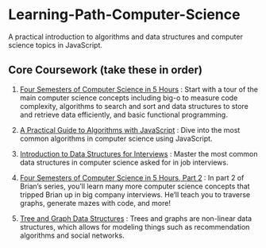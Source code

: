 # Learning-Path-Computer-Science
A practical introduction to algorithms and data structures and computer science topics in JavaScript.

## Core Coursework (take these in order)

1. [Four Semesters of Computer Science in 5 Hours](https://frontendmasters.com/courses/computer-science/) : Start with a tour of the main computer science concepts including big-o to measure code complexity, algorithms to search and sort and data structures to store and retrieve data efficiently, and basic functional programming.

2. [A Practical Guide to Algorithms with JavaScript](https://frontendmasters.com/courses/practical-algorithms/) : Dive into the most common algorithms in computer science using JavaScript.

3. [Introduction to Data Structures for Interviews](https://frontendmasters.com/courses/data-structures-interviews/) : Master the most common data structures in computer science asked for in job interviews.

4. [Four Semesters of Computer Science in 5 Hours, Part 2](https://frontendmasters.com/courses/computer-science-2/) : In part 2 of Brian’s series, you’ll learn many more computer science concepts that tripped Brian up in big company interviews. He’ll teach you to traverse graphs, generate mazes with code, and more!

5. [Tree and Graph Data Structures](https://frontendmasters.com/courses/trees-and-graphs/) : Trees and graphs are non-linear data structures, which allows for modeling things such as recommendation algorithms and social networks.
